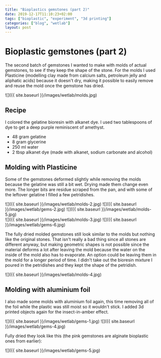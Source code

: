 ```yaml
---
title: "Bioplastics gemstones (part 2)"
date: 2019-12-17T11:10:23+02:00
tags: ["bioplastic", "experiment", "3d printing"]
categories: ["blog", "wetlab"]
layout: post
---
```

# Bioplastic gemstones (part 2)
The second batch of gemstones I wanted to make with molds of actual gemstones, to see if they keep the shape of the stone. For the molds I used Plasticine (modelling clay made from calcium salts, petroleum jelly and aliphatic acids) because it doesn't dry, making it possible to easily remove and reuse the mold once the gemstone has dried.

![]({{ site.baseurl }}/images/wetlab/molds.jpg)

## Recipe
I colored the gelatine bioresin with alkanet dye. I used two tablespoons of dye to get a deep purple reminiscent of amethyst.

- 48 gram gelatine
- 8 gram glycerine
- 250 ml water
- 2 tbsp alkanet dye (made with alkanet, sodium carbonate and alcohol)

## Molding with Plasticine
Some of the gemstones deformed slightly while removing the molds because the gelatine was still a bit wet. Drying made them change even more. The longer bits are residue scraped from the pan, and with some of the leftover gelatine I filled a few petridishes.

<div markdown="1" class="row-3">
![]({{ site.baseurl }}/images/wetlab/molds-2.jpg)
![]({{ site.baseurl }}/images/wetlab/gems-2.jpg)
![]({{ site.baseurl }}/images/wetlab/molds-5.jpg)
</div>
<div markdown="1" class="row-2">
![]({{ site.baseurl }}/images/wetlab/molds-3.jpg)
![]({{ site.baseurl }}/images/wetlab/gems-6.jpg)
</div>

The fully dried molded gemstones still look similar to the molds but nothing like the original stones. That isn't really a bad thing since all stones are different anyway, but making geometric shapes is not possible since the material deforms a lot after leaving the mold because the water on the inside of the mold also has to evaporate. An option could be leaving them in the mold for a longer period of time. I didn't take out the bioresin mixture I poured in the petridishes and they kept the shape of the petridish.  

![]({{ site.baseurl }}/images/wetlab/molds-4.jpg)

## Molding with aluminium foil
I also made some molds with aluminium foil again, this time removing all of the foil while the plastic was still moist so it wouldn't stick. I added 3d printed objects again for the insect-in-amber effect.

<div markdown="1" class="row-2">
![]({{ site.baseurl }}/images/wetlab/gems-1.jpg)
![]({{ site.baseurl }}/images/wetlab/gems-4.jpg)
</div>

Fully dried they look like this (the pink gemstones are alginate bioplastic ones from earlier): 

![]({{ site.baseurl }}/images/wetlab/gems-5.jpg)

